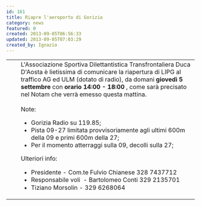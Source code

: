 ```yaml
---
id: 161
title: Riapre l'aeroporto di Gorizia
category: news
featured: 0
created: 2013-09-05T06:56:33
updated: 2013-09-05T07:03:29
created_by: Ignazio
---
```


<table border="0">
 <tbody>
  <tr>
   <td style="vertical-align: top; padding-right: 10px;">
    <img align="left" alt="" border="0" src="images/stories/2013-gorizia-aeroporto.jpg" style="padding-right: 10px;"/>
   </td>
   <td style="vertical-align: top;">
    L'Associazione Sportiva Dilettantistica Transfrontaliera Duca D'Aosta è lietissima di comunicare la riapertura di LIPG al traffico AG ed ULM (dotato di radio), da domani
    <strong>
     giovedì 5 settembre
    </strong>
    con
    <strong>
     orario 14:00 - 18:00
    </strong>
    , come sarà precisato nel Notam che verrà emesso questa mattina.
    <br/>
    <br/>
    Note:
    <br/>
    <ul>
     <li>
      Gorizia Radio su 119.85;
     </li>
     <li>
      Pista 09-27 limitata provvisoriamente agli ultimi 600m della 09 e primi 600m della 27;
     </li>
     <li>
      Per il momento atterraggi sulla 09, decolli sulla 27;
     </li>
    </ul>
    <p>
     <span style="line-height: 1.3em;">
      Ulteriori info:
      <br/>
     </span>
    </p>
    <ul>
     <li>
      <span style="line-height: 1.3em;">
       Presidente - Com.te Fulvio Chianese 328 7437712
      </span>
     </li>
     <li>
      <span style="line-height: 1.3em;">
       Responsabile voli  - Bartolomeo Conti 329 2135701
      </span>
     </li>
     <li>
      <span style="line-height: 1.3em;">
       Tiziano Morsolin - 329 6268064
      </span>
     </li>
    </ul>
   </td>
  </tr>
 </tbody>
</table>
